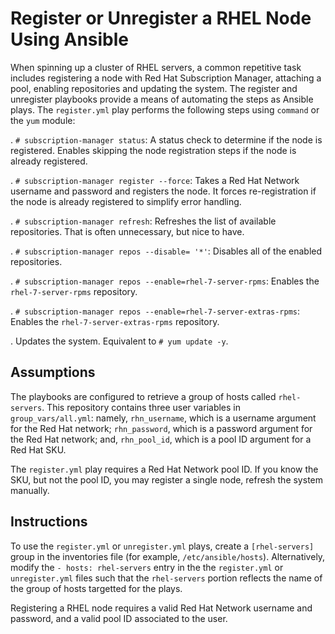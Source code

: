 # Register or Unregister a RHEL Node Using Ansible

When spinning up a cluster of RHEL servers, a common repetitive task includes registering a node with Red Hat Subscription Manager, attaching a pool, enabling repositories and updating the system. The register and unregister playbooks provide a means of automating the steps as Ansible plays. The `register.yml` play performs the following steps using `command` or the `yum` module:

. `# subscription-manager status`: A status check to determine if the node is registered. Enables skipping the node registration steps if the node is already registered.

. `# subscription-manager register --force`: Takes a Red Hat Network username and password and registers the node. It forces re-registration if the node is already registered to simplify error handling.

. `# subscription-manager refresh`: Refreshes the list of available repositories. That is often unnecessary, but nice to have.

. `# subscription-manager repos --disable= '*'`: Disables all of the enabled repositories.

. `# subscription-manager repos --enable=rhel-7-server-rpms`: Enables the `rhel-7-server-rpms` repository.

. `# subscription-manager repos --enable=rhel-7-server-extras-rpms`: Enables the `rhel-7-server-extras-rpms` repository.

. Updates the system. Equivalent to `# yum update -y`.

## Assumptions

The playbooks are configured to retrieve a group of hosts called `rhel-servers`. This repository contains three user variables in `group_vars/all.yml`: namely, `rhn_username`, which is a username argument for the Red Hat network; `rhn_password`, which is a password argument for the Red Hat network; and, `rhn_pool_id`, which is a pool ID argument for a Red Hat SKU.

The `register.yml` play requires a Red Hat Network pool ID. If you know the SKU, but not the pool ID, you may register a single node, refresh the system manually.

## Instructions

To use the `register.yml` or `unregister.yml` plays, create a `[rhel-servers]` group in the inventories file (for example, `/etc/ansible/hosts`). Alternatively, modify the `- hosts: rhel-servers` entry in the the `register.yml` or `unregister.yml` files such that the `rhel-servers` portion reflects the name of the group of hosts targetted for the plays.

Registering a RHEL node requires a valid Red Hat Network username and password, and a valid pool ID associated to the user.

